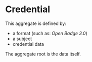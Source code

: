 # Credential

This aggregate is defined by:

- a format (such as: _Open Badge 3.0_)
- a subject
- credential data

The aggregate root is the data itself.

